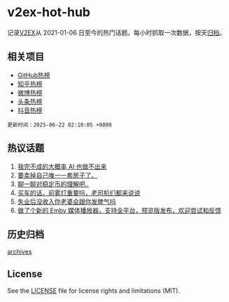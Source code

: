 # v2ex-hot-hub

 记录[V2EX](https://www.v2ex.com/)从 2021-01-06 日至今的热门话题。每小时抓取一次数据，按天[归档](archives)。
 
 ## 相关项目

- [GitHub热榜](https://github.com/it985/github-hot-hub)
- [知乎热榜](https://github.com/it985/zhihu-hot-hub)
- [微博热榜](https://github.com/it985/weibo-hot-hub)
- [头条热榜](https://github.com/it985/toutiao-hot-hub)
- [抖音热榜](https://github.com/it985/douyin-hot-hub)


 `更新时间：2025-06-22 02:10:05 +0800`

## 热议话题

1. [我完不成的大概率 AI 也做不出来](https://www.v2ex.com/t/1140068)
1. [要卖掉自己唯一一套房子了。](https://www.v2ex.com/t/1140074)
1. [聊一聊对稳定币的理解吧..](https://www.v2ex.com/t/1140071)
1. [买车的话，前雾灯重要吗，老司机们都来说说](https://www.v2ex.com/t/1140102)
1. [失业后没收入你老婆会跟你发脾气吗](https://www.v2ex.com/t/1140098)
1. [做了个新的 Emby 媒体播放器，支持全平台，预览版发布，欢迎尝试和反馈](https://www.v2ex.com/t/1140115)

## 历史归档

[archives](archives)

## License

See the [LICENSE](LICENSE) file for license rights and limitations (MIT).
